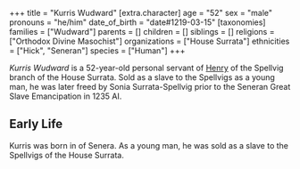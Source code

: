 +++
title = "Kurris Wudward"
[extra.character]
age = "52"
sex = "male"
pronouns = "he/him"
date_of_birth = "date#1219-03-15"
[taxonomies]
families = ["Wudward"]
parents = []
children = []
siblings = []
religions = ["Orthodox Divine Masochist"]
organizations = ["House Surrata"]
ethnicities = ["Hick", "Seneran"]
species = ["Human"]
+++

_Kurris Wudward_ is a 52-year-old personal servant of
[Henry](@/characters/henry-spellvig.md) of the Spellvig branch of the House
Surrata. Sold as a slave to the Spellvigs as a young man, he was later freed by
Sonia Surrata-Spellvig prior to the Seneran Great Slave Emancipation in 1235 AI.

## Early Life

Kurris was born in  of Senera. As a young man, he was sold as a
slave to the Spellvigs of the House Surrata.
